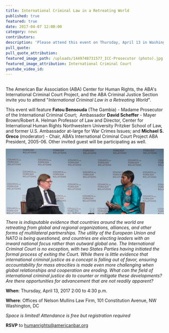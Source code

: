 ```yaml
---
title: International Criminal Law in a Retreating World
published: true
featured: true
date: 2017-04-07 12:00:00
category: news
contributors:
description: 'Please attend this event on Thursday, April 13 in Washington, D.C. with Madame Prosecutor of the International Criminal Court, Fatou Bensouda, and other speakers.'
pull_quote:
pull_quote_attribution:
featured_image_path: /uploads/1449748731577_ICC-Prosecutor (photo).jpg
featured_image_attribution: International Criminal Court
youtube_video_id:
---
```



<br>The American Bar Association (ABA) Center for Human Rights, the ABA's International Criminal Court Project, and the ABA Criminal Justice Section invite you to attend "*International Criminal Law in a Retreating World*".

This event will feature **Fatou Bensouda** (The Gambia) - Madame Prosecutor of the International Criminal Court; &nbsp;Ambassador **David Scheffer**&nbsp;- Mayer Brown/Robert A. Helman Professor of Law and Director, Center for International Human Rights Northwestern University Pritzker School of Law, and former U.S. Ambassador at-large for War Crimes Issues; and **Michael S. Greco** (moderator) - Chair, ABA’s International Criminal Court Project ABA President, 2005-06. Other invited guest will be participating as well.

![](/uploads/versions/1434905691628_event-Prosecuting-Sexual-and-Gender-Based-Crimes_v2---x----1596-658x---.jpg)

*There is indisputable evidence that countries around the world are retreating from global and regional organizations, alliances, and other forms of multilateral partnerships. The utility of the European Union and NATO is being questioned, and countries are electing leaders with an inward national focus rather than outward global one. The International Criminal Court is no exception, with two States Parties having initiated the formal process of exiting the Court. While there is little evidence that international criminal justice as a concept is falling out of favor, ensuring accountability for mass atrocities is made even more challenging when global relationships and cooperation are eroding. What can the field of international criminal justice do to counter or mitigate these developments? Are there opportunities for advancement that are not readily apparent?*

**When**: Thursday, April 13, 2017 2:00 to 4:30 p.m.

**Where**: Offices of Nelson Mullins Law Firm, 101 Constitution Avenue, NW Washington, DC

*Space is limited! Attendance is free but registration required*

**RSVP** to [humanrights@americanbar.org](javascript:void(location.href='mailto:'+String.fromCharCode(104,117,109,97,110,114,105,103,104,116,115,64,97,109,101,114,105,99,97,110,98,97,114,46,111,114,103)+'?subject=RSVP%20-%20International%20Criminal%20Law%20in%20a%20Retreating%20World'))

&nbsp;